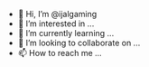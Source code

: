 - 👋 Hi, I’m @ijalgaming
- 👀 I’m interested in ...
- 🌱 I’m currently learning ...
- 💞️ I’m looking to collaborate on ...
- 📫 How to reach me ...

<!---
ijalgaming/ijalgaming is a ✨ special ✨ repository because its `README.md` (this file) appears on your GitHub profile.
You can click the Preview link to take a look at your changes.
--->
